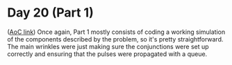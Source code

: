 # Day 20 (Part 1)
([AoC link](https://adventofcode.com/2023/day/20))
Once again, Part 1 mostly consists of coding a working simulation of the components described by the problem, so it's pretty straightforward. The main wrinkles were just making sure the conjunctions were set up correctly and ensuring that the pulses were propagated with a queue.